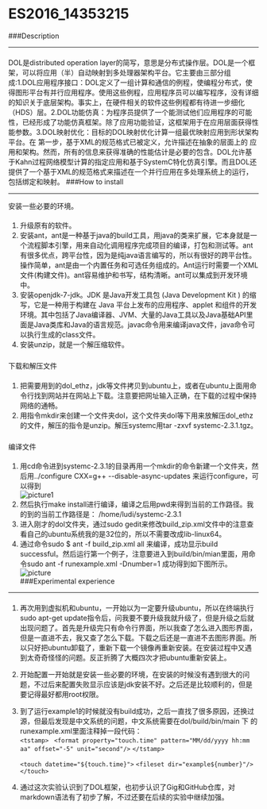 # ES2016_14353215
###Description
***
####
DOL是distributed operation layer的简写，意思是分布式操作层。DOL是一个框架，可以将应用（半）自动映射到多处理器架构平台。它主要由三部分组成:1.DOL应用程序接口：DOL定义了一组计算和通信的例程，使编程分布式，使得图形平台有并行应用程序。使用这些例程，应用程序员可以编写程序，没有详细的知识关于底层架构。事实上，在硬件相关的软件这些例程都有待进一步细化（HDS）层。2.DOL功能仿真：为程序员提供了一个能测试他们应用程序的可能性，已经形成了功能仿真框架。除了应用功能验证，这框架用于在应用层面获得性能参数。3.DOL映射优化：目标的DOL映射优化计算一组最优映射应用到形状架构平台。在 第一步，基于XML的规范格式已被定义，允许描述在抽象的层面上的 应用和架构。然而，所有的信息来获得准确的性能估计是必要的包含。DOL允许基于Kahn过程网络模型计算的指定应用和基于SystemC特化仿真引擎。而且DOL还提供了一个基于XML的规范格式来描述在一个并行应用在多处理系统上的运行，包括绑定和映射。
###How to install
***
安装一些必要的环境。<br>
####
1. 升级原有的软件。
2. 安装ant，ant是一种基于java的build工具，用java的类来扩展，它本身就是一个流程脚本引擎，用来自动化调用程序完成项目的编译，打包和测试等。ant有很多优点，跨平台性，因为是纯java语言编写的，所以有很好的跨平台性。操作简单，ant是由一个内置任务和可选任务组成的。Ant运行时需要一个XML文件(构建文件)。ant容易维护和书写，结构清晰。ant可以集成到开发环境中。
3. 安装openjdk-7-jdk。JDK 是Java开发工具包 (Java Development Kit ) 的缩写，它是一种用于构建在 Java 平台上发布的应用程序、applet 和组件的开发环境。其中包括了Java编译器、JVM、大量的Java工具以及Java基础API里面是Java类库和Java的语言规范。javac命令用来编译java文件，java命令可以执行生成的class文件。
4. 安装unzip，就是一个解压缩软件。
###
下载和解压文件<br>
####
1. 把需要用到的dol_ethz，jdk等文件拷贝到ubuntu上，或者在ubuntu上面用命令行找到网站并在网站上下载。注意要把网址输入正确，在下载的过程中保持网络的通畅。
2. 用指令mkdir来创建一个文件夹dol，这个文件夹dol等下用来放解压dol_ethz的文件，解压的指令是unzip。解压systemc用tar -zxvf systemc-2.3.1.tgz。
###
编译文件<br>
####
1. 用cd命令进到systemc-2.3.1的目录再用一个mkdir的命令新建一个文件夹，然后用../configure CXX=g++ --disable-async-updates 来运行configure，可以得到<br>![picture1](https://cl.ly/3w1n1z2f2g3y/download/Image%202016-10-09%20at%2010.19.27%20PM.png)<br>
2. 然后执行make install进行编译，编译之后用pwd来得到当前的工作路径。我的到的当前工作路径是： /home/ludi/systemc-2.3.1
3. 进入刚才的dol文件夹，通过sudo gedit来修改build_zip.xml文件中的注意查看自己的ubuntu系统我的是32位的，所以不需要改成lib-linux64。
4. 通过命令sudo $ ant -f build_zip.xml all
来编译，成功显示build successful。然后运行第一个例子，注意要进入到build/bin/mian里面，用命令sudo ant -f runexample.xml -Dnumber=1 成功得到如下图所示。<br>![picture](https://cl.ly/0l381M0y380j/download/Image%202016-10-09%20at%2010.19.58%20PM.png)<br>
###Experimental experience
***
####
1. 再次用到虚拟机和ubuntu，一开始以为一定要升级ubuntu，所以在终端执行sudo apt-get update指令后，问我要不要升级我就升级了，但是升级之后就出现问题了。首先是升级完只有命令行界面，所以我查了怎么进入图形界面，但是一直进不去，我又查了怎么下载。下载之后还是一直进不去图形界面。所以只好把ubuntu卸载了，重新下载一个镜像再重新安装。在安装过程中又遇到太奇奇怪怪的问题。反正折腾了大概四次才把ubuntu重新安装上。
2. 开始配置一开始就是安装一些必要的环境，在安装的时候没有遇到很大的问题，不过后来配置失败显示应该是jdk安装不好。之后还是比较顺利的，但是要记得最好都用root权限。
3. 到了运行example1的时候就没有build成功，之后一直找了很多原因，还换过源，但最后发现是中文系统的问题，中文系统需要在dol/build/bin/main 下 的 runexample.xml里面注释掉一段代码：<br>
    `<tstamp>`
     ` <format property="touch.time"
              pattern="MM/dd/yyyy hh:mm aa"
              offset="-5" unit="second"/>`
    `</tstamp>`

    `<touch datetime="${touch.time}">`
      `<fileset dir="example${number}"/>`
    `</touch>`
4. 通过这次实验认识到了DOL框架，也初步认识了Gig和GitHub仓库，对markdown语法有了初步了解，不过还要在后续的实验中继续加强。
